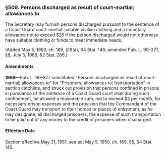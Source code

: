 ### §509. Persons discharged as result of court-martial; allowances to ###

The Secretary may furnish persons discharged pursuant to the sentence of a Coast Guard court-martial suitable civilian clothing and a monetary allowance not to exceed $25 if the person discharged would not otherwise have suitable clothing or funds to meet immediate needs.

(Added May 5, 1950, ch. 169, §16(a), 64 Stat. 148; amended Pub. L. 90–377, §8, July 5, 1968, 82 Stat. 288.)

#### Amendments ####

**1968**—Pub. L. 90–377 substituted "Persons discharged as result of court-martial; allowances to" for "Prisoners; allowances to; transportation" in section catchline, and struck out provision that persons confined in prisons in pursuance of the sentence of a Coast Guard court shall during such confinement, be allowed a reasonable sum, not to exceed $3 per month, for necessary prison expenses and the provision that the Commandant of the Coast Guard may transport to their homes or places of enlistment, as he may designate, all discharged prisoners, the expense of such transportation to be paid out of any money to the credit of prisoners when discharged.

#### Effective Date ####

Section effective May 31, 1951, see act May 5, 1950, ch. 169, §5, 64 Stat. 145.